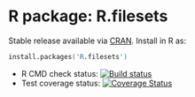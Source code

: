 # R package: R.filesets

Stable release available via [CRAN](http://cran.r-project.org/package=R.filesets).  Install in R as:

```s
install.packages('R.filesets')
```

* R CMD check status: <a
  href="https://travis-ci.org/HenrikBengtsson/R.filesets"><img
  src="https://travis-ci.org/HenrikBengtsson/R.filesets.svg?branch=master"
  alt="Build status"></a>
* Test coverage status: <a
  href='https://coveralls.io/r/HenrikBengtsson/R.filesets?branch=develop'><img
  src='https://coveralls.io/repos/HenrikBengtsson/R.filesets/badge.png?branch=develop'
  alt='Coverage Status' /></a> 
